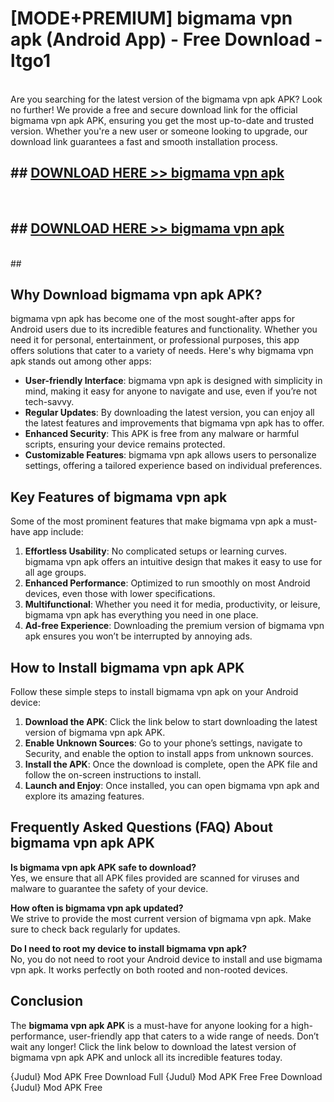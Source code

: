 # [MODE+PREMIUM] bigmama vpn apk (Android App) - Free Download - ltgo1 <br>
<br>
Are you searching for the latest version of the bigmama vpn apk APK? Look no further! We provide a free and secure download link for the official bigmama vpn apk APK, ensuring you get the most up-to-date and trusted version. Whether you're a new user or someone looking to upgrade, our download link guarantees a fast and smooth installation process.


## ##  [DOWNLOAD HERE >> bigmama vpn apk](http://freeplayer.one?title=bigmama_vpn_apk&ref=apk1)
  <br>

##  ## [DOWNLOAD HERE >> bigmama vpn apk](http://freeplayer.one?title=bigmama_vpn_apk&ref=apk1)
  <br>
  ##



## Why Download bigmama vpn apk APK?

bigmama vpn apk has become one of the most sought-after apps for Android users due to its incredible features and functionality. Whether you need it for personal, entertainment, or professional purposes, this app offers solutions that cater to a variety of needs. Here's why bigmama vpn apk stands out among other apps:

- **User-friendly Interface**: bigmama vpn apk is designed with simplicity in mind, making it easy for anyone to navigate and use, even if you’re not tech-savvy.
- **Regular Updates**: By downloading the latest version, you can enjoy all the latest features and improvements that bigmama vpn apk has to offer.
- **Enhanced Security**: This APK is free from any malware or harmful scripts, ensuring your device remains protected.
- **Customizable Features**: bigmama vpn apk allows users to personalize settings, offering a tailored experience based on individual preferences.

## Key Features of bigmama vpn apk

Some of the most prominent features that make bigmama vpn apk a must-have app include:

1. **Effortless Usability**: No complicated setups or learning curves. bigmama vpn apk offers an intuitive design that makes it easy to use for all age groups.
2. **Enhanced Performance**: Optimized to run smoothly on most Android devices, even those with lower specifications.
3. **Multifunctional**: Whether you need it for media, productivity, or leisure, bigmama vpn apk has everything you need in one place.
4. **Ad-free Experience**: Downloading the premium version of bigmama vpn apk ensures you won’t be interrupted by annoying ads.

## How to Install bigmama vpn apk APK

Follow these simple steps to install bigmama vpn apk on your Android device:

1. **Download the APK**: Click the link below to start downloading the latest version of bigmama vpn apk APK.
2. **Enable Unknown Sources**: Go to your phone’s settings, navigate to Security, and enable the option to install apps from unknown sources.
3. **Install the APK**: Once the download is complete, open the APK file and follow the on-screen instructions to install.
4. **Launch and Enjoy**: Once installed, you can open bigmama vpn apk and explore its amazing features.

## Frequently Asked Questions (FAQ) About bigmama vpn apk APK

**Is bigmama vpn apk APK safe to download?**  
Yes, we ensure that all APK files provided are scanned for viruses and malware to guarantee the safety of your device.

**How often is bigmama vpn apk updated?**  
We strive to provide the most current version of bigmama vpn apk. Make sure to check back regularly for updates.

**Do I need to root my device to install bigmama vpn apk?**  
No, you do not need to root your Android device to install and use bigmama vpn apk. It works perfectly on both rooted and non-rooted devices.

## Conclusion

The **bigmama vpn apk APK** is a must-have for anyone looking for a high-performance, user-friendly app that caters to a wide range of needs. Don’t wait any longer! Click the link below to download the latest version of bigmama vpn apk APK and unlock all its incredible features today.

{Judul} Mod APK Free
Download Full {Judul} Mod APK Free
Free Download {Judul} Mod APK Free

